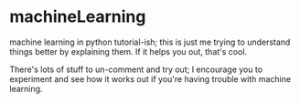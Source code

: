 # machineLearning

machine learning in python tutorial-ish; this is just me trying to understand
things better by explaining them. If it helps you out, that's cool.

There's lots of stuff to un-comment and try out; I encourage you to experiment
and see how it works out if you're having trouble with machine learning.
